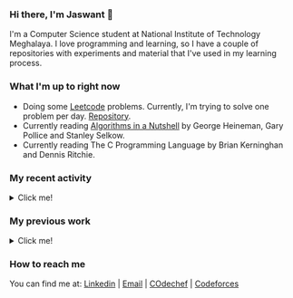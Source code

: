 ### Hi there, I'm Jaswant 👋

I'm a Computer Science student at National Institute of Technology Meghalaya. I love programming and learning, so I have a couple of repositories with experiments and material that I've used in my learning process.

### What I'm up to right now

- Doing some [Leetcode](https://leetcode.com/jaswantcoder/) problems. Currently, I'm trying to solve one problem per day. [Repository](https://github.com/jaswantcoder/leetcode).
- Currently reading [Algorithms in a Nutshell](https://www.oreilly.com/library/view/algorithms-in-a/9780596516246/) by George Heineman, Gary Pollice and Stanley Selkow.
- Currently reading The C Programming Language by Brian Kerninghan and Dennis Ritchie.

### My recent activity

<details>
  <summary>Click me!</summary>
  
- Just finished taking the [Introduction to Linux](https://training.linuxfoundation.org/training/introduction-to-linux/) course by The Linux Foundation.
  
</details>

### My previous work

<details>
  <summary>Click me!</summary>
  
- Interned at JP Morgan Chase & Co. , Establising data and visualization .
-  Completed a research internship at National Institute of Technology Rourkela, worked on blockchain technology
- Made a simple Ballot Dapp. It can be found in [this repository](https://github.com/jaswantcoder/Ballot-Dapp)

  
</details>

### How to reach me

You can find me at: [Linkedin](https://www.linkedin.com/in/jaswantarya/) | [Email](mailto:jaswantarya442@gmail.com) | [COdechef](https://www.codechef.com/users/jaswantcoder) | [Codeforces](https://codeforces.com/profile/jaswantcoder)

<!--
**jaswantcoder/jaswantcoder** is a ✨ _special_ ✨ repository because its `README.md` (this file) appears on your GitHub profile.

Here are some ideas to get you started:

- 🔭 I’m currently working on ...
- 🌱 I’m currently learning ...
- 👯 I’m looking to collaborate on ...
- 🤔 I’m looking for help with ...
- 💬 Ask me about ...
- 📫 How to reach me: ...
- 😄 Pronouns: ...
- ⚡ Fun fact: ...
-->

